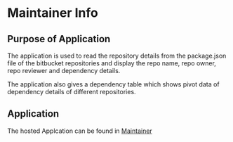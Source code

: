 # Maintainer Info

## Purpose of Application

The application is used to read the repository details from the package.json file of the bitbucket repositories and display the repo name, repo owner, repo reviewer and dependency details.

The application also gives a dependency table which shows pivot data of dependency details of different repositories. 

## Application 

The hosted Applcation can be found in [Maintainer](https://sakthi7081.github.io/maintainer/#/)

